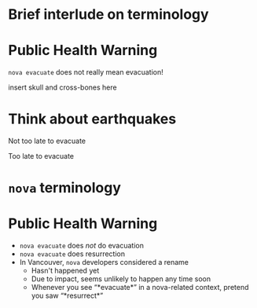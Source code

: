 <!-- .slide: data-state="section-break" id="terminology" -->
# Brief interlude on terminology


<!-- .slide: data-state="normal" id="public-health-warning" -->
# Public Health Warning

`nova evacuate` does not really mean evacuation!

insert skull and cross-bones here


<!-- .slide: data-state="normal" id="earthquakes" -->
# Think about earthquakes

Not too late to evacuate

Too late to evacuate


<!-- .slide: data-state="normal" id="nova-terminology" -->
# `nova` terminology


<!-- .slide: data-state="normal" id="health-warning-summary" -->
# Public Health Warning

*   `nova evacuate` does *not* do evacuation
*   `nova evacuate` does resurrection
*   In Vancouver, `nova` developers considered a rename
    *    Hasn't happened yet
    *    Due to impact, seems unlikely to happen any time soon
    *    <span class="fg-dark-green">
           Whenever you see “*evacuate*” in a nova-related context,
           pretend you saw “*resurrect*” </span>
